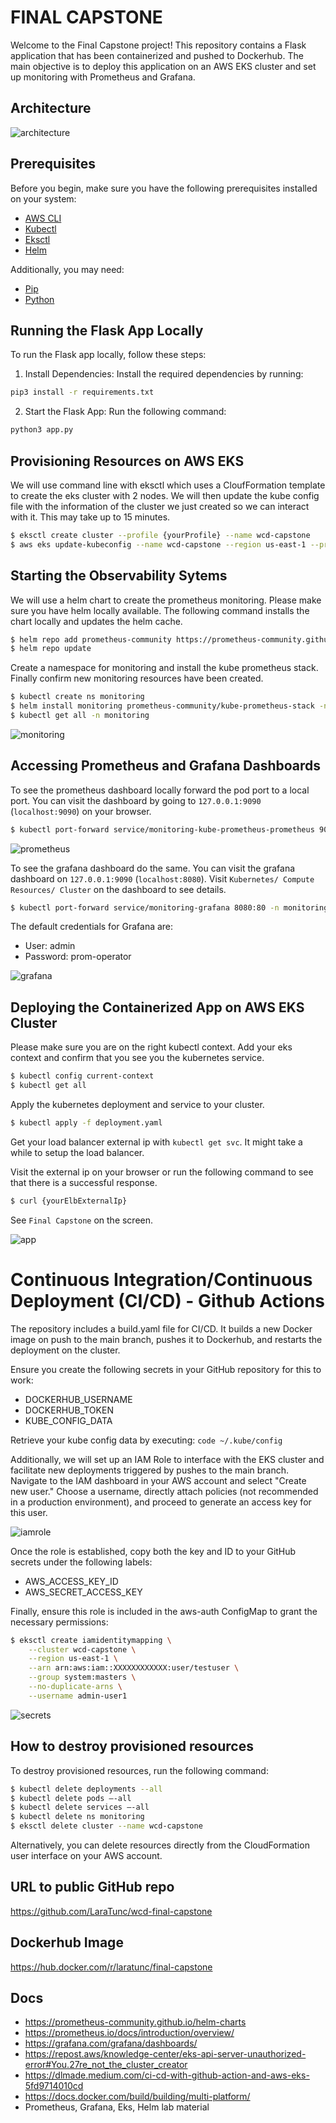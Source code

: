 # FINAL CAPSTONE

Welcome to the Final Capstone project! This repository contains a Flask application that has been containerized and pushed to Dockerhub. The main objective is to deploy this application on an AWS EKS cluster and set up monitoring with Prometheus and Grafana.

## Architecture

![architecture](./public/images/architecture.png)

## Prerequisites

Before you begin, make sure you have the following prerequisites installed on your system:

- [AWS CLI](https://docs.aws.amazon.com/cli/latest/userguide/getting-started-install.html)
- [Kubectl](https://docs.aws.amazon.com/cli/latest/userguide/getting-started-install.html)
- [Eksctl](https://eksctl.io/installation/)
- [Helm](https://helm.sh/docs/intro/install/)

Additionally, you may need:

- [Pip](https://pip.pypa.io/en/stable/installation/)
- [Python](https://docs.python.org/3/using/index.html)

## Running the Flask App Locally

To run the Flask app locally, follow these steps:

1. Install Dependencies: Install the required dependencies by running:

```sh
pip3 install -r requirements.txt
```

2. Start the Flask App: Run the following command:

```sh
python3 app.py
```

## Provisioning Resources on AWS EKS

We will use command line with eksctl which uses a CloufFormation template to create the eks cluster with 2 nodes. We will then update the kube config file with the information of the cluster we just created so we can interact with it. This may take up to 15 minutes.

```sh
$ eksctl create cluster --profile {yourProfile} --name wcd-capstone
$ aws eks update-kubeconfig --name wcd-capstone --region us-east-1 --profile {yourAWSCredentialProfileName}
```

## Starting the Observability Sytems

We will use a helm chart to create the prometheus monitoring. Please make sure you have helm locally available. The following command installs the chart locally and updates the helm cache.

```sh
$ helm repo add prometheus-community https://prometheus-community.github.io/helm-charts
$ helm repo update
```

Create a namespace for monitoring and install the kube prometheus stack. Finally confirm new monitoring resources have been created.

```sh
$ kubectl create ns monitoring
$ helm install monitoring prometheus-community/kube-prometheus-stack -n monitoring
$ kubectl get all -n monitoring
```

![monitoring](./public/images/monitoring.png)

## Accessing Prometheus and Grafana Dashboards

To see the prometheus dashboard locally forward the pod port to a local port. You can visit the dashboard by going to `127.0.0.1:9090` (`localhost:9090`) on your browser.

```sh
$ kubectl port-forward service/monitoring-kube-prometheus-prometheus 9090:9090 -n monitoring
```

![prometheus](./public/images/prometheus.png)

To see the grafana dashboard do the same. You can visit the grafana dashboard on `127.0.0.1:9090` (`localhost:8080`). Visit `Kubernetes/ Compute Resources/ Cluster` on the dashboard to see details.

```sh
$ kubectl port-forward service/monitoring-grafana 8080:80 -n monitoring
```

The default credentials for Grafana are:

- User: admin
- Password: prom-operator

![grafana](./public/images/grafana.png)

## Deploying the Containerized App on AWS EKS Cluster

Please make sure you are on the right kubectl context. Add your eks context and confirm that you see you the kubernetes service.

```sh
$ kubectl config current-context
$ kubectl get all
```

Apply the kubernetes deployment and service to your cluster.

```sh
$ kubectl apply -f deployment.yaml
```

Get your load balancer external ip with `kubectl get svc`. It might take a while to setup the load balancer.

Visit the external ip on your browser or run the following command to see that there is a successful response.

```sh
$ curl {yourElbExternalIp}
```

See `Final Capstone` on the screen.

![app](./public/images/app.png)

# Continuous Integration/Continuous Deployment (CI/CD) - Github Actions

The repository includes a build.yaml file for CI/CD. It builds a new Docker image on push to the main branch, pushes it to Dockerhub, and restarts the deployment on the cluster.

Ensure you create the following secrets in your GitHub repository for this to work:

- DOCKERHUB_USERNAME
- DOCKERHUB_TOKEN
- KUBE_CONFIG_DATA

Retrieve your kube config data by executing: `code ~/.kube/config`

Additionally, we will set up an IAM Role to interface with the EKS cluster and facilitate new deployments triggered by pushes to the main branch. Navigate to the IAM dashboard in your AWS account and select "Create new user." Choose a username, directly attach policies (not recommended in a production environment), and proceed to generate an access key for this user.

![iamrole](./public/images/iamrole.png)

Once the role is established, copy both the key and ID to your GitHub secrets under the following labels:

- AWS_ACCESS_KEY_ID
- AWS_SECRET_ACCESS_KEY

Finally, ensure this role is included in the aws-auth ConfigMap to grant the necessary permissions:

```sh
$ eksctl create iamidentitymapping \
    --cluster wcd-capstone \
    --region us-east-1 \
    --arn arn:aws:iam::XXXXXXXXXXXX:user/testuser \
    --group system:masters \
    --no-duplicate-arns \
    --username admin-user1
```

![secrets](./public/images/secrets.png)

## How to destroy provisioned resources

To destroy provisioned resources, run the following command:

```sh
$ kubectl delete deployments --all
$ kubectl delete pods —-all
$ kubectl delete services —-all
$ kubectl delete ns monitoring
$ eksctl delete cluster --name wcd-capstone
```

Alternatively, you can delete resources directly from the CloudFormation user interface on your AWS account.

## URL to public GitHub repo

https://github.com/LaraTunc/wcd-final-capstone

## Dockerhub Image

https://hub.docker.com/r/laratunc/final-capstone

## Docs

- https://prometheus-community.github.io/helm-charts
- https://prometheus.io/docs/introduction/overview/
- https://grafana.com/grafana/dashboards/
- https://repost.aws/knowledge-center/eks-api-server-unauthorized-error#You.27re_not_the_cluster_creator
- https://dlmade.medium.com/ci-cd-with-github-action-and-aws-eks-5fd9714010cd
- https://docs.docker.com/build/building/multi-platform/
- Prometheus, Grafana, Eks, Helm lab material
